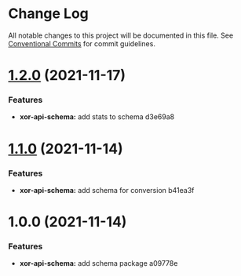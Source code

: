 # Change Log

All notable changes to this project will be documented in this file.
See [Conventional Commits](https://conventionalcommits.org) for commit guidelines.

# [1.2.0](/compare/@xor/xor-api-schema@1.1.0...@xor/xor-api-schema@1.2.0) (2021-11-17)


### Features

* **xor-api-schema:** add stats to schema d3e69a8





# [1.1.0](/compare/@xor/xor-api-schema@1.0.0...@xor/xor-api-schema@1.1.0) (2021-11-14)


### Features

* **xor-api-schema:** add schema for conversion b41ea3f





# 1.0.0 (2021-11-14)


### Features

* **xor-api-schema:** add schema package a09778e
